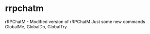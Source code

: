 # rrpchatm
rRPChatM - Modified version of rRPChatM
Just some new commands
GlobalMe, GlobalDo, GlobalTry
